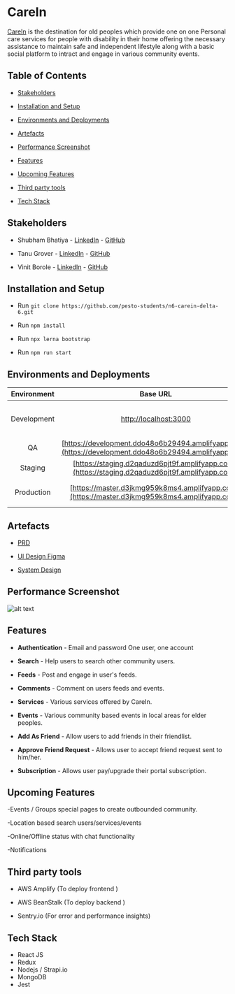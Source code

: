 # CareIn

[CareIn](https://master.d3jkmg959k8ms4.amplifyapp.com/) is the destination for old peoples which provide one on one Personal care services for people with disability in their home offering the necessary assistance to maintain safe and independent lifestyle along with a basic social platform to intract and engage in various community events. 

## Table of Contents

- [Stakeholders](#stakeholders)
- [Installation and Setup](#installation-and-setup)
- [Environments and Deployments](#environments-and-deployments)
- [Artefacts](#artefacts)

- [Performance Screenshot](#performance-screenshot)

- [Features](#features)

- [Upcoming Features](#upcoming-features)

- [Third party tools](#third-party-tools)

- [Tech Stack](#tech-stack)

## Stakeholders

- Shubham Bhatiya - [LinkedIn](#) - [GitHub](#)

- Tanu Grover - [LinkedIn](#) - [GitHub](bhatia12)

- Vinit Borole - [LinkedIn](https://www.linkedin.com/in/vinitborole/) - [GitHub](https://github.com/vinitborole)

## Installation and Setup

- Run `git clone https://github.com/pesto-students/n6-carein-delta-6.git`

- Run `npm install `

- Run `npx lerna bootstrap`

- Run `npm run start`

## Environments and Deployments

| Environment | Base URL | Description  
| :-------:   | :------: | :----------:
| Development | [http://localhost:3000](http://localhost:3000) | When running locally on machine 
| QA| [https://development.ddo48o6b29494.amplifyapp.com/](https://development.ddo48o6b29494.amplifyapp.com/) | QA  Environment 
| Staging | [https://staging.d2qaduzd6pjt9f.amplifyapp.com/](https://staging.d2qaduzd6pjt9f.amplifyapp.com/) | Staging Environment
| Production | [https://master.d3jkmg959k8ms4.amplifyapp.com/](https://master.d3jkmg959k8ms4.amplifyapp.com/) | Main production environment  

## Artefacts

- [PRD](https://pdfhost.io/v/UOURUjuRX_CareinPRDTeamDelta)

- [UI Design Figma](#)

- [System Design](https://pdfhost.io/v/x2d~Vog65_CareinHLDTeamDelta)

## Performance Screenshot

![alt text](https://firebasestorage.googleapis.com/v0/b/devshare-89972.appspot.com/o/lighthouse%20report_page-0001.jpg?alt=media&token=2701e5e2-94d2-4c46-bb58-203285dfcd59)

## Features

- **Authentication** - Email and password One user, one account

- **Search** - Help users to search other community users.

- **Feeds** - Post and engage in user's feeds.

- **Comments** - Comment on users feeds and events.

- **Services** - Various services offered by CareIn.

- **Events** - Various community based events in local areas for elder peoples.

- **Add As Friend** - Allow users to add friends in their friendlist.

- **Approve Friend Request** - Allows user to accept friend request sent to him/her.

- **Subscription** - Allows user pay/upgrade their portal subscription.

## Upcoming Features

-Events / Groups special pages to create outbounded community.

-Location based search users/services/events

-Online/Offline status with chat functionality

-Notifications

## Third party tools

- AWS Amplify (To deploy frontend )

- AWS BeanStalk (To deploy backend )

- Sentry.io (For error and performance insights)

## Tech Stack

- React JS
- Redux
- Nodejs / Strapi.io
- MongoDB
- Jest